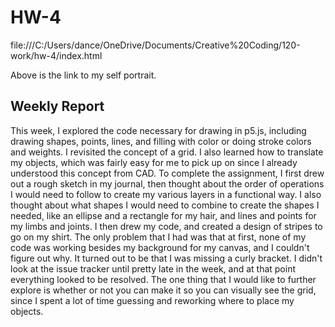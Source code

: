 # HW-4

file:///C:/Users/dance/OneDrive/Documents/Creative%20Coding/120-work/hw-4/index.html

Above is the link to my self portrait. 

## Weekly Report

This week, I explored the code necessary for drawing in p5.js, including drawing shapes, points, lines, and filling with color or doing stroke colors and weights. I revisited the concept of a grid. I also learned how to translate my objects, which was fairly easy for me to pick up on since I already understood this concept from CAD. 
To complete the assignment, I first drew out a rough sketch in my journal, then thought about the order of operations I would need to follow to create my various layers in a functional way. I also thought about what shapes I would need to combine to create the shapes I needed, like an ellipse and a rectangle for my hair, and lines and points for my limbs and joints. I then drew my code, and created a design of stripes to go on my shirt. 
The only problem that I had was that at first, none of my code was working besides my background for my canvas, and I couldn't figure out why. It turned out to be that I was missing a curly bracket. I didn't look at the issue tracker until pretty late in the week, and at that point everything looked to be resolved.
The one thing that I would like to further explore is whether or not you can make it so you can visually see the grid, since I spent a lot of time guessing and reworking where to place my objects. 
